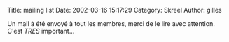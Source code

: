 Title: mailing list
Date: 2002-03-16 15:17:29
Category: Skreel
Author: gilles

Un mail à été envoyé à tout les membres, merci de le lire avec attention. C'est _TRES_ important...